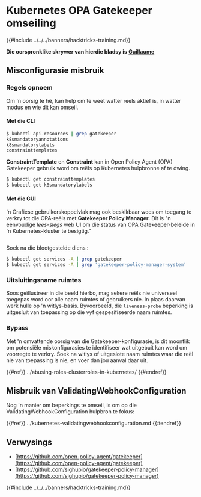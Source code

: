 # Kubernetes OPA Gatekeeper omseiling

{{#include ../../../banners/hacktricks-training.md}}

**Die oorspronklike skrywer van hierdie bladsy is** [**Guillaume**](https://www.linkedin.com/in/guillaume-chapela-ab4b9a196)

## Misconfigurasie misbruik

### Regels opnoem

Om 'n oorsig te hê, kan help om te weet watter reels aktief is, in watter modus en wie dit kan omseil.

#### Met die CLI
```bash
$ kubectl api-resources | grep gatekeeper
k8smandatoryannotations                                                             constraints.gatekeeper.sh/v1beta1                  false        K8sMandatoryAnnotations
k8smandatorylabels                                                                  constraints.gatekeeper.sh/v1beta1                  false        K8sMandatoryLabel
constrainttemplates                                                                 templates.gatekeeper.sh/v1                         false        ConstraintTemplate
```
**ConstraintTemplate** en **Constraint** kan in Open Policy Agent (OPA) Gatekeeper gebruik word om reëls op Kubernetes hulpbronne af te dwing.
```bash
$ kubectl get constrainttemplates
$ kubectl get k8smandatorylabels
```
#### Met die GUI

'n Grafiese gebruikerskoppelvlak mag ook beskikbaar wees om toegang te verkry tot die OPA-reëls met **Gatekeeper Policy Manager.** Dit is "n eenvoudige _lees-slegs_ web UI om die status van OPA Gatekeeper-beleide in 'n Kubernetes-kluster te besigtig."

<figure><img src="../../../images/05-constraints.png" alt=""><figcaption></figcaption></figure>

Soek na die blootgestelde diens :
```bash
$ kubectl get services -A | grep gatekeeper
$ kubectl get services -A | grep 'gatekeeper-policy-manager-system'
```
### Uitsluitingsname ruimtes

Soos geïllustreer in die beeld hierbo, mag sekere reëls nie universeel toegepas word oor alle naam ruimtes of gebruikers nie. In plaas daarvan werk hulle op 'n witlys-basis. Byvoorbeeld, die `liveness-probe` beperking is uitgesluit van toepassing op die vyf gespesifiseerde naam ruimtes.

### Bypass

Met 'n omvattende oorsig van die Gatekeeper-konfigurasie, is dit moontlik om potensiële miskonfigurasies te identifiseer wat uitgebuit kan word om voorregte te verkry. Soek na witlys of uitgeslote naam ruimtes waar die reël nie van toepassing is nie, en voer dan jou aanval daar uit.

{{#ref}}
../abusing-roles-clusterroles-in-kubernetes/
{{#endref}}

## Misbruik van ValidatingWebhookConfiguration

Nog 'n manier om beperkings te omseil, is om op die ValidatingWebhookConfiguration hulpbron te fokus:

{{#ref}}
../kubernetes-validatingwebhookconfiguration.md
{{#endref}}

## Verwysings

- [https://github.com/open-policy-agent/gatekeeper](https://github.com/open-policy-agent/gatekeeper)
- [https://github.com/sighupio/gatekeeper-policy-manager](https://github.com/sighupio/gatekeeper-policy-manager)

{{#include ../../../banners/hacktricks-training.md}}
